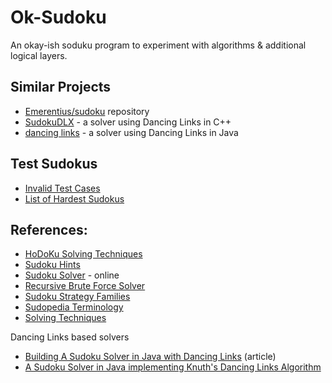 # Ok-Sudoku

An okay-ish soduku program to experiment with algorithms & additional logical layers.

## Similar Projects

* [Emerentius/sudoku](https://github.com/Emerentius/sudoku/) repository
* [SudokuDLX](https://github.com/jonpas/SudokuDLX) - a solver using Dancing Links in C++
* [dancing links](https://github.com/benfowler/dancing-links) - a solver using Dancing Links in Java

## Test Sudokus

* [Invalid Test Cases](http://sudopedia.enjoysudoku.com/Invalid_Test_Cases.html)
* [List of Hardest Sudokus](https://github.com/t-dillon/tdoku/tree/master/benchmarks)

## References:

* [HoDoKu Solving Techniques](http://hodoku.sourceforge.net/en/tech_singles.php)
* [Sudoku Hints](http://www.angusj.com/sudoku/hints.php)
* [Sudoku Solver](https://sudokuspoiler.azurewebsites.net/) - online
* [Recursive Brute Force Solver](https://medium.com/@ekapope.v/learning-recursive-algorithm-with-sudoku-solver-in-python-345623de98ae)
* [Sudoku Strategy Families](https://www.sudokuwiki.org/Strategy_Families)
* [Sudopedia Terminology](https://www.sudopedia.org/wiki/Terminology)
* [Solving Techniques](http://sudopedia.enjoysudoku.com/Solving_Technique.html)

Dancing Links based solvers

* [Building A Sudoku Solver in Java with Dancing Links](https://medium.com/javarevisited/building-a-sudoku-solver-in-java-with-dancing-links-180274b0b6c1) (article)
* [A Sudoku Solver in Java implementing Knuth's Dancing Links Algorithm](https://www.ocf.berkeley.edu/~jchu/publicportal/sudoku/sudoku.paper.html#mySolver)
